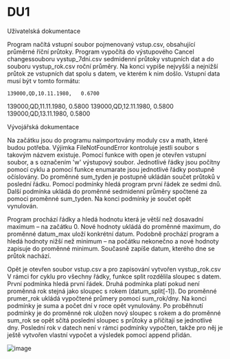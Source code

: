 # DU1
Uživatelská dokumentace

Program načítá vstupní soubor pojmenovaný vstup.csv, obsahující průměrné říční průtoky. Program vypočítá do výstupového Cancel changessouboru vystup_7dni.csv sedmidenní průtoky vstupních dat a do souboru vystup_rok.csv roční průměry. Na konci vypíše nejvyšší a nejnižší průtok ze vstupních dat spolu s datem, ve kterém k nim došlo.
Vstupní data musí být v tomto formátu:

	139000,QD,10.11.1980,   0.6700
139000,QD,11.11.1980,   0.5800
139000,QD,12.11.1980,   0.5800
139000,QD,13.11.1980,   0.5800
	
Vývojářská dokumentace

Na začátku jsou do programu naimportovány moduly csv a math, které budou potřeba.
Výjimka FileNotFoundError kontroluje jestli soubor s takovým názvem existuje.
Pomocí funkce with open je otevřen vstupní soubor, a s označením 'w' výstupový soubor.
Jednotlivé řádky jsou počítny pomocí cyklu a pomocí funkce enumarate jsou jednotlivé řádky postupně očíslovány. Do proměnné sum_tyden je postupně ukládán součet průtoků v poslední řádku. Pomocí podmínky hledá program první řádek ze sedmi dnů. Další podmínka ukládá do proměnné sedmidenni průměry spočtené za pomoci proměnné sum_tyden. Na konci podmínky je součet opět vynulován.

Program prochází řádky a hledá hodnotu která je větší než dosavadní maximum – na začátku 0. Nové hodnoty ukládá do proměnné maximum, do proměnné datum_max uloží konkrétní datum.
Podobně prochází program a hledá hodnoty nižší než minimum – na počátku nekonečno a nové hodnoty zapisuje do proměnné minimum. Současně zapíše datum, kterého dne se průtok nachází.

Opět je otevřen soubor vstup.csv a pro zapisování vytvořen vystup_rok.csv
V rámci for cyklu pro všechny řádky, funkce split rozdělila sloupec s datem. První podmínka hledá první řádek. Druhá podmínka platí pokud není proměnná rok stejná jako sloupec s rokem (datum_split[-1]). Do proměnné prumer_rok ukládá vypočtené průmery pomocí sum_rok/dny. Na konci podmínky je suma a počet dní v roce opět vynulovány. Po proběhnutí podmínky je do proměnné rok uložen nový sloupec s rokem a do proměnné sum_rok se opět sčítá poslední sloupec s průtoky a přičítají se jednotlivé dny. Poslední rok v datech není v rámci podmínky vypočten, takže pro něj je ještě vytvořen vlastní vypočet a výsledek pomocí append přidán.

![image](https://user-images.githubusercontent.com/116714488/206853402-2f8633ed-b518-4596-af97-fce0c785a25c.png)
